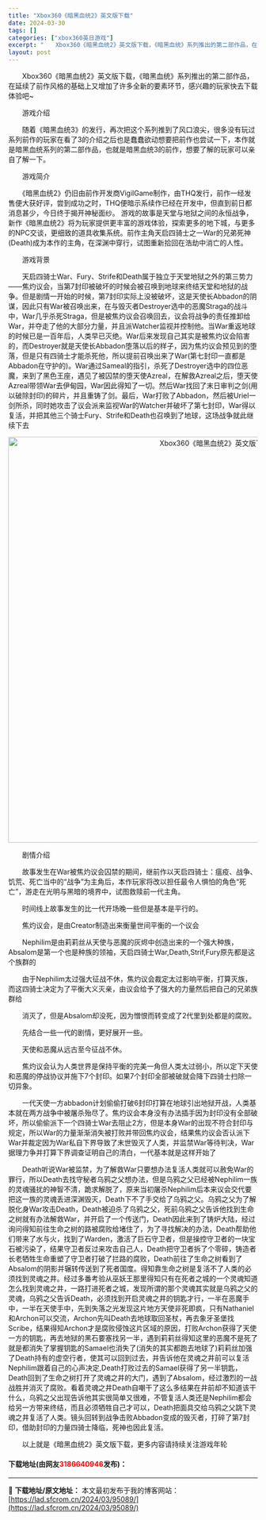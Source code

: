 ```yaml
---
title: "Xbox360《暗黑血统2》英文版下载"
date: 2024-03-30
tags: []
categories: ["xbox360英日游戏"]
excerpt: "　　Xbox360《暗黑血统2》英文版下载，《暗黑血统》系列推出的第二部作品，在延续了前作风格的基础上又增加了许多全新的要素环节，感兴趣的玩家快去下载体验吧~ 　　游戏介绍 　　随着《暗黑血统3》的发行，再次把这个系列推到了风口浪尖，很多没有玩过系列前作的玩家在看了3的介绍之后也是蠢蠢欲动想要把前作&hellip;"
layout: post
---
```


 <p>　　Xbox360《暗黑血统2》英文版下载，《暗黑血统》系列推出的第二部作品，在延续了前作风格的基础上又增加了许多全新的要素环节，感兴趣的玩家快去下载体验吧~</p> <p>　　游戏介绍</p> <p>　　随着《暗黑血统3》的发行，再次把这个系列推到了风口浪尖，很多没有玩过系列前作的玩家在看了3的介绍之后也是蠢蠢欲动想要把前作也尝试一下，本作就是暗黑血统系列的第二部作品，也就是暗黑血统3的前作，想要了解的玩家可以亲自了解一下。</p> <p>　　游戏简介</p> <p>　　《暗黑血统2》仍旧由前作开发商VigilGame制作，由THQ发行，前作一经发售便大获好评，尝到成功之时，THQ便暗示系续作已经在开发中，但直到前日都消息甚少，今日终于揭开神秘面纱。 游戏的故事是天堂与地狱之间的永恒战争，新作《暗黑血统2》将为玩家提供更丰富的游戏体验，探索更多的地下城，与更多的NPC交谈，更细致的道具收集系统。前作主角天启四骑士之一War的兄弟死神(Death)成为本作的主角，在深渊中穿行，试图重新拾回在浩劫中消亡的人性。</p> <p>　　游戏背景</p> <p>　　天启四骑士War、Fury、Strife和Death属于独立于天堂地狱之外的第三势力&mdash;&mdash;焦灼议会，当第7封印被破坏的时候会被召唤到地球来终结天堂和地狱的战争。但是剧情一开始的时候，第7封印实际上没被破坏，这是天使长Abbadon的阴谋，因此只有War被召唤出来，在与毁灭者Destroyer选中的恶魔Straga的战斗中，War几乎杀死Straga，但是被焦灼议会召唤回去，议会将战争的责任推卸给War，并夺走了他的大部分力量，并且派Watcher监视并控制他。当War重返地球的时候已是一百年后，人类早已灭绝。War后来发现自己其实是被焦灼议会陷害的，而Destroyer就是天使长Abbadon堕落以后的样子，因为焦灼议会预见到的堕落，但是只有四骑士才能杀死他，所以提前召唤出来了War(第七封印一直都是Abbadon在守护的)。War通过Sameal的指引，杀死了Destroyer选中的四位恶魔，来到了黑色王座，遇见了被囚禁的堕天使Azreal，在解救Azreal之后，堕天使Azreal带领War去伊甸园，War因此得知了一切。然后War找回了末日审判之剑(用以破除封印)的碎片，并且重铸了剑。最后，War打败了Abbadon，然后被Uriel一剑所杀，同时她攻击了议会派来监视War的Watcher并破坏了第七封印，War得以复活，并把其他三个骑士Fury、Strife和Death也召唤到了地球，这场战争就此继续下去</p> <p align="center"><img align="" border="0" src="https://lad.sfcrom.cn/wp-content/uploads/2024/03/20240330_6607d4b4206ca.jpg" width="818" alt="Xbox360《暗黑血统2》英文版下载" /></p> <p>　　剧情介绍</p> <p>　　故事发生在War被焦灼议会囚禁的期间，继前作以天启四骑士：瘟疫、战争、饥荒、死亡当中的&ldquo;战争&rdquo;为主角后，本作玩家将改以担任最令人惧怕的角色&ldquo;死亡&rdquo;，游走在光明与黑暗的境界中，试图救赎前一代主角。</p> <p>　　时间线上故事发生的比一代开场晚一些但是基本是平行的。</p> <p>　　焦灼议会，是由Creator制造出来衡量世间平衡的一个议会</p> <p>　　Nephilim是由莉莉丝从天使与恶魔的灰烬中创造出来的一个强大种族，Absalom是第一个也是种族的领袖，天启四骑士War,Death,Strif,Fury原先都是这个族群的</p> <p>　　由于Nephilim太过强大征战不休，焦灼议会裁定太过影响平衡，打算灭族，而这四骑士决定为了平衡大义灭亲，由议会给予了强大的力量然后把自己的兄弟族群给</p> <p>　　消灭了，但是Absalom却没死，因为憎恨而转变成了2代里到处都是的腐败。</p> <p>　　先结合一些一代的剧情，更好展开一些。</p> <p>　　天使和恶魔从远古至今征战不休。</p> <p>　　焦灼议会认为人类世界是保持平衡的完美一角但人类太过弱小，所以定下天使和恶魔的停战协议并施下7个封印。如果7个封印全部被破就会降下四骑士扫除一切异象。</p> <p>　　一代天使一方abbadon计划偷偷打破6封印打算在地球引出地狱开战，人类基本就在两方战争中被屠杀殆尽了。焦灼议会本身没有办法插手因为封印没有全部破坏，所以偷偷派下一个四骑士War去阻止2方，但是本身War的出现不符合封印与规定，所以War的力量渐渐消失被打败并带回焦灼议会，结果焦灼议会否认派下War并裁定因为War私自下界导致了末世毁灭了人类，并监禁War等待判决，War据理力争并打算下界调查证明自己的清白，一代基本就是这样开始了</p> <p>　　Death听说War被监禁，为了解救War只要想办法复活人类就可以赦免War的罪行，所以Death去找守秘者乌鸦之父想办法，但是乌鸦之父已经被Nephilim一族的灵魂骚扰的神智不清，跪求解脱了，原来当初屠杀Nephilim后本来议会交代要把这一族的灵魂丢进深渊毁灭，Death下不了手交给了乌鸦之父。乌鸦之父为了解脱化身War攻击Death，Death被迫杀了乌鸦之父，死前乌鸦之父告诉他找到生命之树就有办法解救War，并开启了一个传送门，Death因此来到了铸炉大陆，经过询问得知前往生命之树的路被腐败给堵住了，为了寻找解决的办法，Death帮助他们带来了水与火，找到了Warden，激活了巨石守卫者，但是操控守卫者的一块宝石被污染了，结果守卫者反过来攻击自己人，Death把守卫者拆了个零碎，铸造者长老牺牲生命重塑了守卫者打破了拦路的腐败，Death前往了生命之树看到了Absalom的阴影并辗转传送到了死者国度。得知靠生命之树是复活不了人类的必须找到灵魂之井。经过多番考验从巫妖王那里得知只有在死者之城的一个灵魂知道怎么找到灵魂之井，一路打进死者之城，发现所谓的那个灵魂其实就是乌鸦之父的灵魂，乌鸦之父告诉Death，必须找到开启灵魂之井的钥匙才行，一半在恶魔手中，一半在天使手中，先到失落之光发现这片地方天使非死即疯，只有Nathaniel和Archon可以交流，Archon先叫Death去地球取回圣杖，再去象牙圣堡找Scribe，结果得知Archon才是腐败侵蚀这片区域的原因，打败Archon获得了天使一方的钥匙，再去地狱的黑石要塞找另一半，遇到莉莉丝得知这里的恶魔不是死了就是都消失了掌握钥匙的Samael也消失了(消失的其实都跑去地球了)莉莉丝加强了Death持有的虚空行者，使其可以回到过去，并告诉他在灵魂之井前可以复活Nephilim跟着自己的心声决定,Death打败过去的Samael获得了另一半钥匙，Death回到了生命之树打开了灵魂之井的大门，遇到了Absalom，经过激烈的一战战胜并消灭了腐败。看着灵魂之井Death自嘲干了这么多结果在井前却不知道该干什么，乌鸦之父出现告诉他其实很简单又很难，不管复活人类还是Nephilim都会给另一方带来终结，而且必须牺牲自己才可以，Death把面具交给乌鸦之父跳下灵魂之井复活了人类。镜头回转到战争击败Abbadon变成的毁灭者，打碎了第7封印，借助封印的力量四骑士降临，死神也因此复活。</p> <p>　　以上就是《暗黑血统2》英文版下载，更多内容请持续关注游戏年轮</p> <p><h4>下载地址(由网友<font color="red">3186640946</font>发布)：</h4></p> 

---
📖 **下载地址/原文地址：** 本文最初发布于我的博客网站：[https://lad.sfcrom.cn/2024/03/95089/](https://lad.sfcrom.cn/2024/03/95089/)
